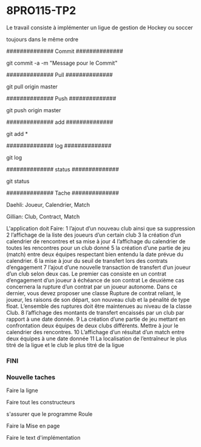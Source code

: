 # 8PRO115-TP2
Le travail consiste à implémenter un ligue de gestion de Hockey ou soccer


toujours dans le même ordre

############## Commit ##############

git commit -a -m "Message pour le Commit"


############## Pull ##############

git pull origin master


############## Push ##############

git push origin master


############## add ##############

git add *

############## log ##############

git log

############## status ##############

git status


############## Tache ##############

Daehli: Joueur, Calendrier, Match

Gillian: Club, Contract, Match

L'application doit Faire:
1 l’ajout d’un nouveau club ainsi que sa suppression
2 l’affichage de la liste des joueurs d’un certain club
3 la création d’un calendrier de rencontres et sa mise à jour
4 l’affichage du calendrier de toutes les rencontres pour un club donné
5 la création d’une partie de jeu (match) entre deux équipes respectant bien entendu la date prévue du calendrier.
6 la mise à jour du seuil de transfert lors des contrats d’engagement
7 l’ajout d’une nouvelle transaction de transfert d’un joueur d’un club selon deux cas. Le premier cas consiste en un contrat d’engagement d’un joueur à échéance de son contrat Le deuxième cas concernera la rupture d’un contrat par un joueur autonome. Dans ce dernier, vous devez proposer une classe Rupture de contrat reliant, le joueur, les raisons de son départ, son nouveau club et la pénalité de type float. L’ensemble des ruptures doit être maintenues au niveau de la classe Club.
8 l’affichage des montants de transfert encaissés par un club par rapport à une date donnée.
9 La création d’une partie de jeu mettant en confrontation deux équipes de deux clubs différents. Mettre à jour le calendrier des rencontres.
10 L’affichage d’un résultat d’un match entre deux équipes à une date donnée
11 La localisation de l’entraîneur le plus titré de la ligue et le club le plus titré de la ligue

### FINI ###


### Nouvelle taches ###

Faire la ligne

Faire tout les constructeurs

s'assurer que le programme Roule

Faire la Mise en page

Faire le text d'implémentation 
